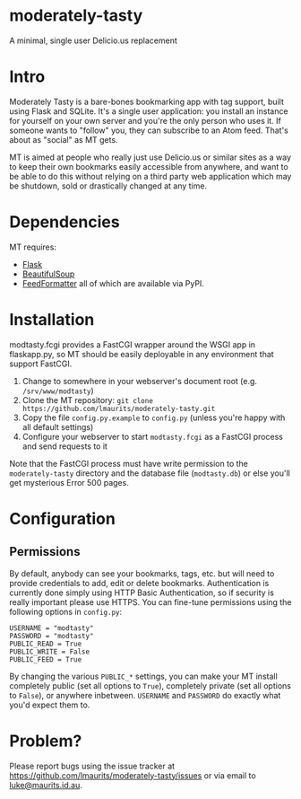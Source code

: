 moderately-tasty
================

A minimal, single user Delicio.us replacement

# Intro

Moderately Tasty is a bare-bones bookmarking app with tag support, built using Flask and SQLite.  It's a single user application: you install an instance for yourself on your own server and you're the only person who uses it.  If someone wants to "follow" you, they can subscribe to an Atom feed.  That's about as "social" as MT gets.

MT is aimed at people who really just use Delicio.us or similar sites as a way to keep their own bookmarks easily accessible from anywhere, and want to be able to do this without relying on a third party web application which may be shutdown, sold or drastically changed at any time.

# Dependencies

MT requires:
* [Flask](https://github.com/mitsuhiko/flask)
* [BeautifulSoup](https://githuboftware/BeautifulSoup/)
* [FeedFormatter](https://code.google.com/p/feedformatter/)
all of which are available via PyPI.

# Installation

modtasty.fcgi provides a FastCGI wrapper around the WSGI app in flaskapp.py, so MT should be easily deployable in any environment that support FastCGI.

1. Change to somewhere in your webserver's document root (e.g. `/srv/www/modtasty`)
2. Clone the MT repository: `git clone https://github.com/lmaurits/moderately-tasty.git`
3. Copy the file `config.py.example` to `config.py` (unless you're happy with all default settings)
4. Configure your webserver to start `modtasty.fcgi` as a FastCGI process and send requests to it

Note that the FastCGI process must have write permission to the `moderately-tasty` directory and the database file (`modtasty.db`) or else you'll get mysterious Error 500 pages.

# Configuration

## Permissions

By default, anybody can see your bookmarks, tags, etc. but will need to provide credentials to add, edit or delete bookmarks.  Authentication is currently done simply using HTTP Basic Authentication, so if security is really important please use HTTPS.  You can fine-tune permissions using the following options in `config.py`:

    USERNAME = "modtasty"
    PASSWORD = "modtasty"
    PUBLIC_READ = True
    PUBLIC_WRITE = False
    PUBLIC_FEED = True

By changing the various `PUBLIC_*` settings, you can make your MT install completely public (set all options to `True`), completely private (set all options to `False`), or anywhere inbetween.  `USERNAME` and `PASSWORD` do exactly what you'd expect them to.

# Problem?

Please report bugs using the issue tracker at https://github.com/lmaurits/moderately-tasty/issues or via email to <luke@maurits.id.au>.
